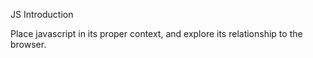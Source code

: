 JS Introduction

Place javascript in its proper context, and explore its relationship to the browser.